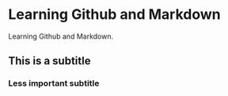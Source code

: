# Learning Github and Markdown

Learning Github and Markdown.

## This is a subtitle

### Less important subtitle
